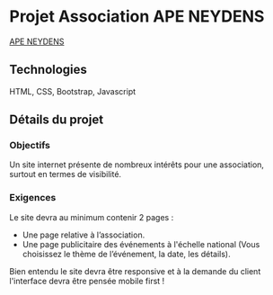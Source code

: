 # Projet Association APE NEYDENS
[APE NEYDENS](https://ape-neydens.netlify.app/)

## Technologies
HTML, CSS, Bootstrap, Javascript

## Détails du projet

### Objectifs

Un site internet présente de nombreux intérêts pour une association, surtout en termes de visibilité.

### Exigences

Le site devra au minimum contenir 2 pages :

- Une page relative à l’association.
- Une page publicitaire des événements à l'échelle national (Vous choisissez le thème de l’événement, la
date, les détails).

Bien entendu le site devra être responsive et à la demande du client l'interface devra être pensée mobile first !

